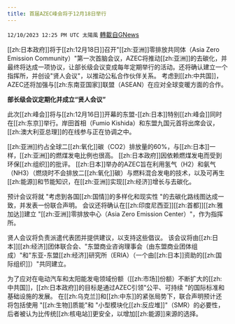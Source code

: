 ```yaml
---
title: 首届AZEC峰会将于12月18日举行
---
```

`12/10/2023 12:25 PM UTC 太陽風` [轉載自GNews](https://gnews.org/articles/2092965)

[[zh:日本政府]]将于[[zh:12月18日]]召开"[[zh:亚洲]]零排放共同体（Asia Zero Emission Community）"第一次首脑会议，AZEC将推动[[zh:亚洲]]的去碳化，并最终将达成一项协议，让部长级会议变成每年定期举行的活动。还将确认建立一个指挥所，并创设"贤人会议"，以推动公私合作伙伴关系。 考虑到[[zh:中共国]]，AZEC还将加强与[[zh:东南亚国家]]联盟（ASEAN）在应对全球变暖方面的合作。

**部长级会议定期化并成立“贤人会议”**

此次[[zh:峰会]]将与[[zh:12月16日]]开幕的东盟-[[zh:日本]]特别[[zh:峰会]]同时在[[zh:东京]]举行。岸田首相（Fumio Kishida）和东盟九国元首将出席会议，[[zh:澳大利亚总理]]的在线参与正在协调之中。

[[zh:亚洲]]约占全球二[[zh:氧化]]碳（CO2）排放量的60%，与[[zh:日本]]一样，[[zh:亚洲]]的燃煤发电比例也很高。 [[zh:日本政府]]因依赖燃煤发电而受到环保[[zh:组织]]的批评。 [[zh:日本]]举办的AZEC旨在利用氢气（H2）和氨气（NH3）（燃烧时不会排放二[[zh:氧化]]碳）与燃料混合发电的技术，以及可再生[[zh:能源]]和节能知识，在[[zh:亚洲]]实现[[zh:经济]]增长与去碳化。

预计会议将就 "考虑到各国[[zh:国情]]的多样化和现实性 "的去碳化路线图达成一致，并发表一份联合声明。 会议还将确认在[[zh:印度尼西亚]][[zh:首都]][[zh:雅加达]]建立 "[[zh:亚洲]]零排放中心（Asia Zero Emission Center）"，作为指挥所。

贤人会议将负责派遣代表团并提供建议，以支持这些倡议。 该会议将由[[zh:日本]][[zh:经济]]团体联合会、"东盟商业咨询理事会（由东盟商业团体组成）"和"东亚-东盟[[zh:经济]]研究所（ERIA）（一个由[[zh:日本]]资助的[[zh:国际组织]]）"共同建立。

为了应对在电动汽车和太阳能发电领域份额（[[zh:市场]]份额）不断扩大的[[zh:中共国]]，[[zh:日本政府]]的目标是通过AZEC引领"公平、可持续 "的国际标准和基础设施的发展。 在[[zh:乌克兰]]和[[zh:中东]]的紧张局势下，联合声明预计还将包括使用 "[[zh:生物]]质能"和 "小型模块化[[zh:反应堆]]"（SMR）的必要性，后者被认为比传统[[zh:核电站]]更安全，以增加[[zh:能源]]来源的选择。


